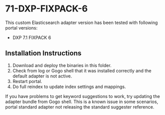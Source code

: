 # 71-DXP-FIXPACK-6

This custom Elasticsearch adapter version has been tested with following portal versions:

* DXP 7.1 FIXPACK 6

## Installation Instructions

1. Download and deploy the binaries in this folder.
1. Check from log or Gogo shell that it was installed correctly and the default adapter is not active.
1. Restart portal.
1. Do full reindex to update index settings and mappings.

If you have problems to get keyword suggestions to work, try updating the adapter bundle from Gogo shell. This is a known issue in some scenarios, portal standard adapter not releasing the standard suggester reference.



 